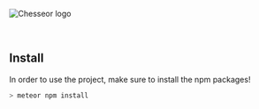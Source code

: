 ![Chesseor logo](readme-logo.svg)
  
  &nbsp;
  
## Install

In order to use the project, make sure to install the npm packages!

```BASH
> meteor npm install
```
